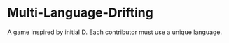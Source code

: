 # Multi-Language-Drifting
A game inspired by initial D.  Each contributor must use a unique language. 
